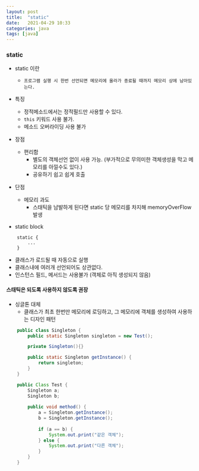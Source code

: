 ```yaml
---
layout: post
title:  "static"
date:   2021-04-29 10:33
categories: java
tags: [java]
---
```


### static
* static 이란
    - `프로그램 실행 시 한번 선언되면 메모리에 올라가 종료될 때까지 메모리 상에 남아있는다.`

* 특징
    - 정적메소드에서는 정적필드만 사용할 수 있다.
    - `this` 키워드 사용 불가.
    - 메소드 오버라이딩 사용 불가


* 장점
    - 편리함 
        - 별도의 객체선언 없이 사용 가능. (부가적으로 무의미한 객체생성을 막고 메모리를 아낄수도 있다.)
        - 공유하기 쉽고 쉽게 호출
    
* 단점
    - 메모리 과도
        - 스태틱을 남발하게 된다면 static 당 메모리를 차지해 memoryOverFlow 발생

* static block

```
    static {
        ...
    }
```

- 클래스가 로드될 때 자동으로 실행
- 클래스내에 여러개 선언되어도 상관없다.
- 인스턴스 필드, 메서드는 사용불가 (객체로 아직 생성되지 않음)

#### 스태틱은 되도록 사용하지 않도록 권장
 * 싱글톤 대체
    - 클래스가 최초 한번만 메모리에 로딩하고, 그 메모리에 객체를 생성하여 사용하는 디자인 패턴

```java
    public class Singleton {
        public static Singleton singleton = new Test();

        private Singleton(){}

        public static Singleton getInstance() {
            return singleton;
        }
    }

    public Class Test {
        Singleton a;
        Singleton b;
        
        public void method() {
            a = Singleton.getInstance();
            b = Singleton.getInstance();
            
            if (a == b) {
                System.out.print("같은 객체");
            } else {
                System.out.print("다른 객체");
            }
        }
    }
 ```
